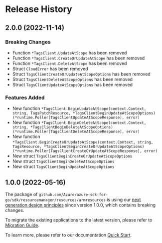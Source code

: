 # Release History

## 2.0.0 (2022-11-14)
### Breaking Changes

- Function `*TagsClient.UpdateAtScope` has been removed
- Function `*TagsClient.CreateOrUpdateAtScope` has been removed
- Function `*TagsClient.DeleteAtScope` has been removed
- Struct `CloudError` has been removed
- Struct `TagsClientCreateOrUpdateAtScopeOptions` has been removed
- Struct `TagsClientDeleteAtScopeOptions` has been removed
- Struct `TagsClientUpdateAtScopeOptions` has been removed

### Features Added

- New function `*TagsClient.BeginUpdateAtScope(context.Context, string, TagsPatchResource, *TagsClientBeginUpdateAtScopeOptions) (*runtime.Poller[TagsClientUpdateAtScopeResponse], error)`
- New function `*TagsClient.BeginDeleteAtScope(context.Context, string, *TagsClientBeginDeleteAtScopeOptions) (*runtime.Poller[TagsClientDeleteAtScopeResponse], error)`
- New function `*TagsClient.BeginCreateOrUpdateAtScope(context.Context, string, TagsResource, *TagsClientBeginCreateOrUpdateAtScopeOptions) (*runtime.Poller[TagsClientCreateOrUpdateAtScopeResponse], error)`
- New struct `TagsClientBeginCreateOrUpdateAtScopeOptions`
- New struct `TagsClientBeginDeleteAtScopeOptions`
- New struct `TagsClientBeginUpdateAtScopeOptions`


## 1.0.0 (2022-05-16)

The package of `github.com/Azure/azure-sdk-for-go/sdk/resourcemanager/resources/armresources` is using our [next generation design principles](https://azure.github.io/azure-sdk/general_introduction.html) since version 1.0.0, which contains breaking changes.

To migrate the existing applications to the latest version, please refer to [Migration Guide](https://aka.ms/azsdk/go/mgmt/migration).

To learn more, please refer to our documentation [Quick Start](https://aka.ms/azsdk/go/mgmt).